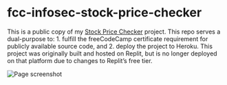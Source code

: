 # fcc-infosec-stock-price-checker
 
This is a public copy of my [Stock Price Checker](https://fcc-infosec-stock-price-checkr-b5183c41e765.herokuapp.com/) project. This repo serves a dual-purpose to: 1. fulfill the freeCodeCamp certificate requirement for publicly available source code, and 2. deploy the project to Heroku. This project was originally built and hosted on Replit, but is no longer deployed on that platform due to changes to Replit’s free tier.

![Page screenshot](https://raw.githubusercontent.com/al-script/fcc-infosec-stock-price-checker/main/.github/page_screenshot.png)
